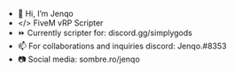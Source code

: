 - 👋 Hi, I’m Jenqo
- </> FiveM vRP Scripter
- ⏩ Currently scripter for: discord.gg/simplygods 
- 📫 For collaborations and inquiries discord: Jenqo.#8353
- 📷 Social media: sombre.ro/jenqo
